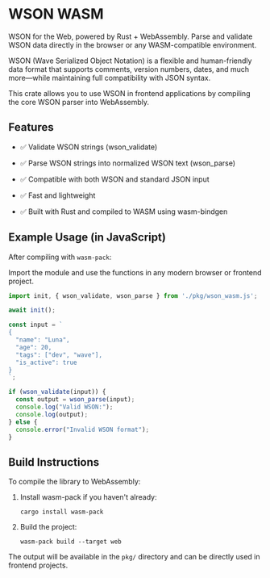 # WSON WASM
WSON for the Web, powered by Rust + WebAssembly.
Parse and validate WSON data directly in the browser or any WASM-compatible environment.

WSON (Wave Serialized Object Notation) is a flexible and human-friendly data format that supports comments, version numbers, dates, and much more—while maintaining full compatibility with JSON syntax.

This crate allows you to use WSON in frontend applications by compiling the core WSON parser into WebAssembly.

## Features
* ✅ Validate WSON strings (wson_validate)

* ✅ Parse WSON strings into normalized WSON text (wson_parse)

* ✅ Compatible with both WSON and standard JSON input

* ✅ Fast and lightweight

* ✅ Built with Rust and compiled to WASM using wasm-bindgen

## Example Usage (in JavaScript)
After compiling with `wasm-pack`:

Import the module and use the functions in any modern browser or frontend project.

```js
import init, { wson_validate, wson_parse } from './pkg/wson_wasm.js';

await init();

const input = `
{
  "name": "Luna",
  "age": 20,
  "tags": ["dev", "wave"],
  "is_active": true
}
`;

if (wson_validate(input)) {
  const output = wson_parse(input);
  console.log("Valid WSON:");
  console.log(output);
} else {
  console.error("Invalid WSON format");
}
```

## Build Instructions
To compile the library to WebAssembly:

1. Install wasm-pack if you haven't already:

    `cargo install wasm-pack`

2. Build the project:

    `wasm-pack build --target web`

The output will be available in the `pkg/` directory and can be directly used in frontend projects.